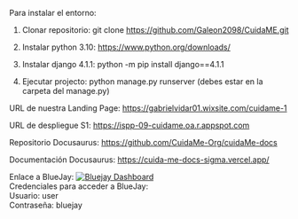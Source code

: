 Para instalar el entorno:

1. Clonar repositorio:
 git clone https://github.com/Galeon2098/CuidaME.git

2. Instalar python 3.10:
 https://www.python.org/downloads/

3. Instalar django 4.1.1:
 python -m pip install django==4.1.1

4. Ejecutar projecto:
 python manage.py runserver (debes estar en la carpeta del manage.py)

URL de nuestra Landing Page:
https://gabrielvidar01.wixsite.com/cuidame-1

URL de despliegue S1:
https://ispp-09-cuidame.oa.r.appspot.com


Repositorio Docusaurus: https://github.com/CuidaMe-Org/cuidaMe-docs

Documentación Docusaurus: https://cuida-me-docs-sigma.vercel.app/

Enlace a BlueJay:  [![Bluejay Dashboard](https://img.shields.io/badge/Bluejay-Dashboard_09-blue.svg)](http://dashboard.bluejay.governify.io/dashboard/script/dashboardLoader.js?dashboardURL=https://reporter.bluejay.governify.io/api/v4/dashboards/tpa-ISPP-2024-GH-Galeon2098_CuidaME/main)
<br>
Credenciales para acceder a BlueJay:<br>
Usuario: user  <br>
Contraseña: bluejay

